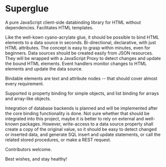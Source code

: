 # Superglue
A pure JavaScript client-side databinding library for HTML without dependencies. Facilitates HTML templates.

Like the well-kown cyano-acrylate glue, it should be possible to bind HTML elements to a data source in seconds. Bi-directional, declarative, with just HTML attributes. The concept is easy to grasp within minutes, even for beginners. Data sources should be created easily from JSON resources. They will be wrapped with a JavaScript Proxy to detect changes and update the bound HTML elements. Event handlers monitor changes to HTML elements and update the data source.

Bindable elements are text and attribute nodes -- that should cover almost every requirement.

Supported is property binding for simple objects, and list binding for arrays and array-like objects.

Integration of database backends is planned and will be implemented after the core binding functionality is done. Not sure whether that should be integrated into this project, maybe it is better to rely on external and well-known packages. However, write-access to a data source property shall create a copy of the original value, so it should be easy to detect changed or inserted data, and generate SQL insert and update statements, or call the related stored procedures, or make a REST request.

Contributors welcome.

Best wishes, and stay healthy!

